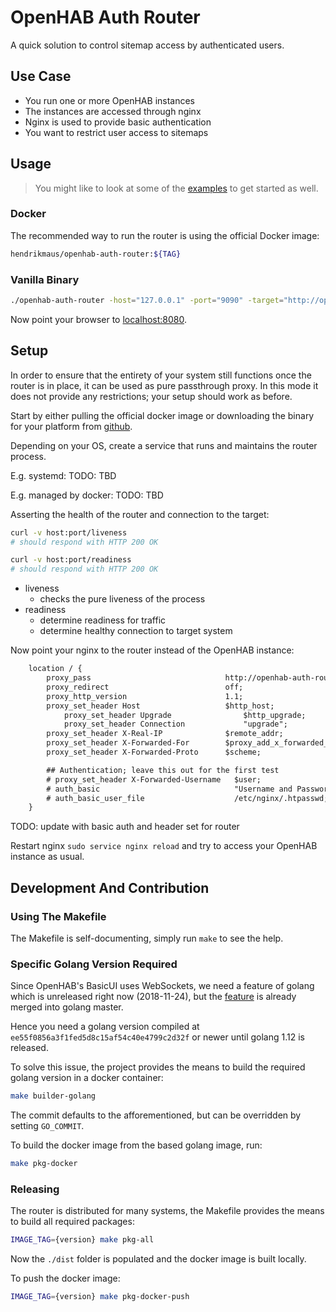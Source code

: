 # OpenHAB Auth Router

A quick solution to control sitemap access by authenticated users.

## Use Case

- You run one or more OpenHAB instances
- The instances are accessed through nginx
- Nginx is used to provide basic authentication
- You want to restrict user access to sitemaps

## Usage

> You might like to look at some of the [examples](./examples) to get started as well.

### Docker

The recommended way to run the router is using the official Docker image:

```sh
hendrikmaus/openhab-auth-router:${TAG}
```

### Vanilla Binary

```sh
./openhab-auth-router -host="127.0.0.1" -port="9090" -target="http://openhab:8080"
```

Now point your browser to [localhost:8080](http://localhost:8080).

## Setup

In order to ensure that the entirety of your system still functions once
the router is in place, it can be used as pure passthrough proxy. In this
mode it does not provide any restrictions; your setup should work as before.

Start by either pulling the official docker image or downloading the binary
for your platform from [github](https://github.com/hendrikmaus/openhab-auth-router/releases).

Depending on your OS, create a service that runs and maintains the router
process.

E.g. systemd:
TODO: TBD

E.g. managed by docker:
TODO: TBD

Asserting the health of the router and connection to the target:

```sh
curl -v host:port/liveness
# should respond with HTTP 200 OK

curl -v host:port/readiness
# should respond with HTTP 200 OK
```

- liveness
  - checks the pure liveness of the process
- readiness
  - determine readiness for traffic
  - determine healthy connection to target system

Now point your nginx to the router instead of the OpenHAB instance:

```txt
    location / {
        proxy_pass                              http://openhab-auth-router/;
        proxy_redirect                          off;
        proxy_http_version                      1.1;
        proxy_set_header Host                   $http_host;
	    	proxy_set_header Upgrade                $http_upgrade;
		    proxy_set_header Connection             "upgrade";
        proxy_set_header X-Real-IP              $remote_addr;
        proxy_set_header X-Forwarded-For        $proxy_add_x_forwarded_for;
        proxy_set_header X-Forwarded-Proto      $scheme;

        ## Authentication; leave this out for the first test
        # proxy_set_header X-Forwarded-Username   $user;
        # auth_basic                              "Username and Password Required";
        # auth_basic_user_file                    /etc/nginx/.htpasswd;
    }
```

TODO: update with basic auth and header set for router

Restart nginx `sudo service nginx reload` and try to access your OpenHAB instance as usual.

## Development And Contribution

### Using The Makefile

The Makefile is self-documenting, simply run `make` to see the help.

### Specific Golang Version Required

Since OpenHAB's BasicUI uses WebSockets, we need a feature of golang
which is unreleased right now (2018-11-24), but the [feature][1] is already merged
into golang master.

Hence you need a golang version compiled at `ee55f0856a3f1fed5d8c15af54c40e4799c2d32f` or
newer until golang 1.12 is released.

To solve this issue, the project provides the means to build the required
golang version in a docker container:

```sh
make builder-golang
```

The commit defaults to the afforementioned, but can be overridden by setting `GO_COMMIT`.

To build the docker image from the based golang image, run:

```sh
make pkg-docker
```

### Releasing

The router is distributed for many systems, the Makefile provides the means to build
all required packages:

```sh
IMAGE_TAG={version} make pkg-all
```

Now the `./dist` folder is populated and the docker image is built locally.

To push the docker image:

```sh
IMAGE_TAG={version} make pkg-docker-push
```

[1]:https://github.com/golang/go/commit/ee55f0856a3f1fed5d8c15af54c40e4799c2d32f

